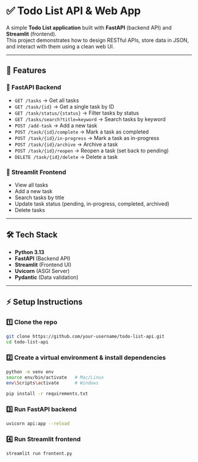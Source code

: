 # ✅ Todo List API & Web App

A simple **Todo List application** built with **FastAPI** (backend API) and **Streamlit** (frontend).  
This project demonstrates how to design RESTful APIs, store data in JSON, and interact with them using a clean web UI.

---

## 🚀 Features

### 🔹 FastAPI Backend
- `GET /tasks` → Get all tasks
- `GET /task/{id}` → Get a single task by ID
- `GET /task/status/{status}` → Filter tasks by status
- `GET /tasks/search?title=keyword` → Search tasks by keyword
- `POST /add-task` → Add a new task
- `POST /task/{id}/complete` → Mark a task as completed
- `POST /task/{id}/in-progress` → Mark a task as in-progress
- `POST /task/{id}/archive` → Archive a task
- `POST /task/{id}/reopen` → Reopen a task (set back to pending)
- `DELETE /task/{id}/delete` → Delete a task

### 🔹 Streamlit Frontend
- View all tasks
- Add a new task
- Search tasks by title
- Update task status (pending, in-progress, completed, archived)
- Delete tasks

---

## 🛠️ Tech Stack
- **Python 3.13**
- **FastAPI** (Backend API)
- **Streamlit** (Frontend UI)
- **Uvicorn** (ASGI Server)
- **Pydantic** (Data validation)

---


## ⚡ Setup Instructions

### 1️⃣ Clone the repo
```bash
git clone https://github.com/your-username/todo-list-api.git
cd todo-list-api
```

### 2️⃣ Create a virtual environment & install dependencies
```bash
python -m venv env
source env/bin/activate   # Mac/Linux
env\Scripts\activate      # Windows

pip install -r requirements.txt
```
### 3️⃣ Run FastAPI backend
```bash
uvicorn api:app --reload
```
### 4️⃣ Run Streamlit frontend
```bash
streamlit run frontent.py
```


